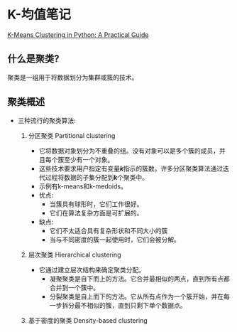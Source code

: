 # K-均值笔记

[K-Means Clustering in Python: A Practical Guide](https://realpython.com/k-means-clustering-python/)

## 什么是聚类?
聚类是一组用于将数据划分为集群或簇的技术。

## 聚类概述
- 三种流行的聚类算法:
    1. 分区聚类 Partitional clustering
       - 它将数据对象划分为不重叠的组。没有对象可以是多个簇的成员，并且每个簇至少有一个对象。
       - 这些技术要求用户指定有变量***k***指示的簇数。许多分区聚类算法通过迭代过程将数据的子集分配到***k***个聚类中。
       - 示例有k-means和k-medoids。
       - 优点:
           * 当簇具有球形时，它们工作很好。   
           * 它们在算法复杂方面是可扩展的。
       - 缺点:
           * 它们不太适合具有复杂形状和不同大小的簇
           * 当与不同密度的簇一起使用时，它们会被分解。
            
    2. 层次聚类 Hierarchical clustering
       - 它通过建立层次结构来确定聚类分配。
           * 凝聚聚类是自下而上的方法。它合并最相似的两点，直到所有点都合并到一个簇中。
           * 分裂聚类是自上而下的方法。它从所有点作为一个簇开始，并在每一步拆分最不相似的簇，直到只剩下单个数据点。
          
    3. 基于密度的聚类 Density-based clustering
 
